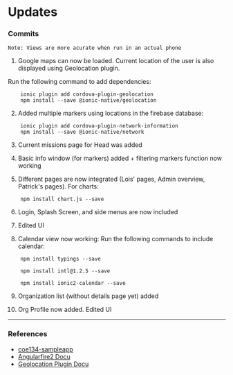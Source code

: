 # Updates

### Commits

`Note: Views are more acurate when run in an actual phone`

1) Google maps can now be loaded. Current location of the user is also displayed using Geolocation plugin.

Run the following command to add dependencies:

```
    ionic plugin add cordova-plugin-geolocation
    npm install --save @ionic-native/geolocation	
```

2) Added multiple markers using locations in the firebase database:

```
    ionic plugin add cordova-plugin-network-information
    npm install --save @ionic-native/network
```

3) Current missions page for Head was added

4) Basic info window (for markers) added + filtering markers function now working

5) Different pages are now integrated (Lois' pages, Admin overview, Patrick's pages). For charts:

```
    npm install chart.js --save
```

6) Login, Splash Screen, and side menus are now included

7) Edited UI

8) Calendar view now working: Run the following commands to include calendar:

```
    npm install typings --save

    npm install intl@1.2.5 --save

    npm install ionic2-calendar --save
```

9) Organization list (without details page yet) added

10) Org Profile now added. Edited UI

---

### References

* [coe134-sampleapp](https://gitlab.com/agustin.johnpatrick/coe134-sampleapp/tree/firebase)
* [Angularfire2 Docu](https://github.com/angular/angularfire2)
* [Geolocation Plugin Docu](https://github.com/apache/cordova-plugin-geolocation)